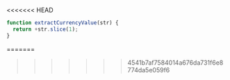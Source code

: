 <<<<<<< HEAD
```js run
function extractCurrencyValue(str) {
  return +str.slice(1);
}
```
=======
>>>>>>> 4541b7af7584014a676da731f6e8774da5e059f6
